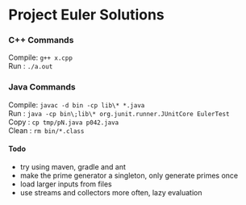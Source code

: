 # Project Euler Solutions

### C++ Commands
Compile: `g++ x.cpp`  
Run    : `./a.out`  

### Java Commands

Compile: `javac -d bin -cp lib\* *.java`  
Run    : `java -cp bin\;lib\* org.junit.runner.JUnitCore EulerTest`  
Copy   : `cp tmp/pN.java p042.java`  
Clean  : `rm bin/*.class`  

#### Todo
- try using maven, gradle and ant
- make the prime generator a singleton, only generate primes once
- load larger inputs from files
- use streams and collectors more often, lazy evaluation
